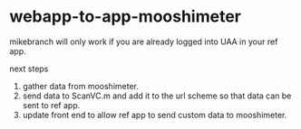 # webapp-to-app-mooshimeter

mikebranch will only work if you are already logged into UAA in your ref app.


next steps

1. gather data from mooshimeter.
2. send data to ScanVC.m and add it to the url scheme so that data can be sent to ref app.
3. update front end to allow ref app to send custom data to mooshimeter.
